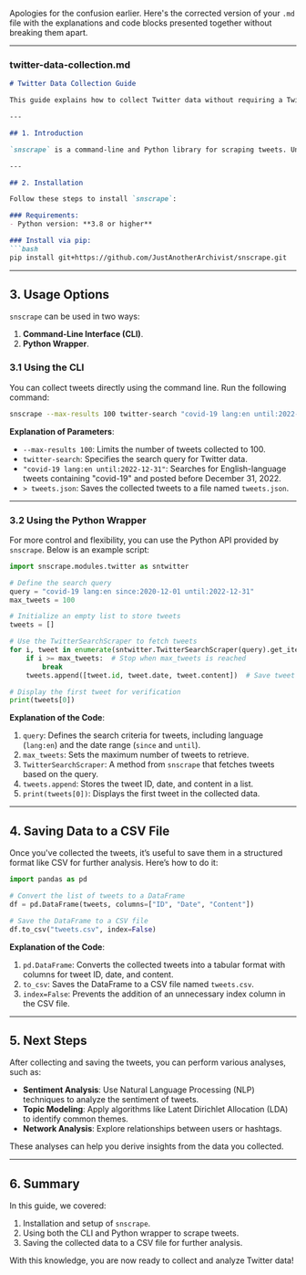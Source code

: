 Apologies for the confusion earlier. Here's the corrected version of your `.md` file with the explanations and code blocks presented together without breaking them apart.

---

### **twitter-data-collection.md**

```markdown
# Twitter Data Collection Guide

This guide explains how to collect Twitter data without requiring a Twitter Developer Account using the `snscrape` tool.

---

## 1. Introduction

`snscrape` is a command-line and Python library for scraping tweets. Unlike Twitter's API, it does not require developer credentials or an API key, making it accessible and easy to use for researchers.

---

## 2. Installation

Follow these steps to install `snscrape`:

### Requirements:
- Python version: **3.8 or higher**

### Install via pip:
```bash
pip install git+https://github.com/JustAnotherArchivist/snscrape.git
```

---

## 3. Usage Options

`snscrape` can be used in two ways:

1. **Command-Line Interface (CLI)**.
2. **Python Wrapper**.

### 3.1 Using the CLI

You can collect tweets directly using the command line. Run the following command:

```bash
snscrape --max-results 100 twitter-search "covid-19 lang:en until:2022-12-31" > tweets.json
```

**Explanation of Parameters**:
- `--max-results 100`: Limits the number of tweets collected to 100.
- `twitter-search`: Specifies the search query for Twitter data.
- `"covid-19 lang:en until:2022-12-31"`: Searches for English-language tweets containing "covid-19" and posted before December 31, 2022.
- `> tweets.json`: Saves the collected tweets to a file named `tweets.json`.

---

### 3.2 Using the Python Wrapper

For more control and flexibility, you can use the Python API provided by `snscrape`. Below is an example script:

```python
import snscrape.modules.twitter as sntwitter

# Define the search query
query = "covid-19 lang:en since:2020-12-01 until:2022-12-31"
max_tweets = 100

# Initialize an empty list to store tweets
tweets = []

# Use the TwitterSearchScraper to fetch tweets
for i, tweet in enumerate(sntwitter.TwitterSearchScraper(query).get_items()):
    if i >= max_tweets:  # Stop when max_tweets is reached
        break
    tweets.append([tweet.id, tweet.date, tweet.content])  # Save tweet data as a list

# Display the first tweet for verification
print(tweets[0])
```

**Explanation of the Code**:
1. `query`: Defines the search criteria for tweets, including language (`lang:en`) and the date range (`since` and `until`).
2. `max_tweets`: Sets the maximum number of tweets to retrieve.
3. `TwitterSearchScraper`: A method from `snscrape` that fetches tweets based on the query.
4. `tweets.append`: Stores the tweet ID, date, and content in a list.
5. `print(tweets[0])`: Displays the first tweet in the collected data.

---

## 4. Saving Data to a CSV File

Once you've collected the tweets, it’s useful to save them in a structured format like CSV for further analysis. Here’s how to do it:

```python
import pandas as pd

# Convert the list of tweets to a DataFrame
df = pd.DataFrame(tweets, columns=["ID", "Date", "Content"])

# Save the DataFrame to a CSV file
df.to_csv("tweets.csv", index=False)
```

**Explanation of the Code**:
1. `pd.DataFrame`: Converts the collected tweets into a tabular format with columns for tweet ID, date, and content.
2. `to_csv`: Saves the DataFrame to a CSV file named `tweets.csv`.
3. `index=False`: Prevents the addition of an unnecessary index column in the CSV file.

---

## 5. Next Steps

After collecting and saving the tweets, you can perform various analyses, such as:

- **Sentiment Analysis**: Use Natural Language Processing (NLP) techniques to analyze the sentiment of tweets.
- **Topic Modeling**: Apply algorithms like Latent Dirichlet Allocation (LDA) to identify common themes.
- **Network Analysis**: Explore relationships between users or hashtags.

These analyses can help you derive insights from the data you collected.

---

## 6. Summary

In this guide, we covered:

1. Installation and setup of `snscrape`.
2. Using both the CLI and Python wrapper to scrape tweets.
3. Saving the collected data to a CSV file for further analysis.

With this knowledge, you are now ready to collect and analyze Twitter data!
```

